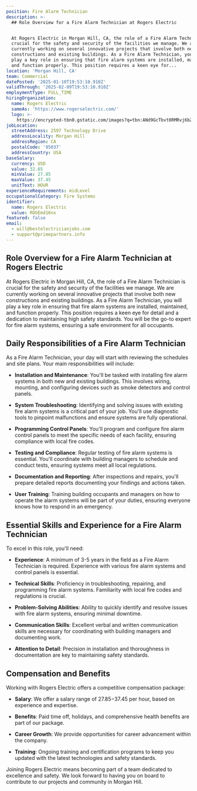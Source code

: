 ```yaml
---
position: Fire Alarm Technician
description: >-
  ## Role Overview for a Fire Alarm Technician at Rogers Electric


  At Rogers Electric in Morgan Hill, CA, the role of a Fire Alarm Technician is
  crucial for the safety and security of the facilities we manage. We are
  currently working on several innovative projects that involve both new
  constructions and existing buildings. As a Fire Alarm Technician, you will
  play a key role in ensuring that fire alarm systems are installed, maintained,
  and function properly. This position requires a keen eye for...
location: 'Morgan Hill, CA'
team: Commercial
datePosted: '2025-01-10T19:53:10.910Z'
validThrough: '2025-02-09T19:53:10.910Z'
employmentType: FULL_TIME
hiringOrganization:
  name: Rogers Electric
  sameAs: 'https://www.rogerselectric.com/'
  logo: >-
    https://encrypted-tbn0.gstatic.com/images?q=tbn:ANd9GcTbvt0RMRvj6bZdL81Q6HJeRVl_qflQIGgp9w&s
jobLocation:
  streetAddress: 2597 Technology Drive
  addressLocality: Morgan Hill
  addressRegion: CA
  postalCode: '95037'
  addressCountry: USA
baseSalary:
  currency: USD
  value: 32.65
  minValue: 27.85
  maxValue: 37.45
  unitText: HOUR
experienceRequirements: midLevel
occupationalCategory: Fire Systems
identifier:
  name: Rogers Electric
  value: ROGEmd16nx
featured: false
email:
  - will@bestelectricianjobs.com
  - support@primepartners.info
---
```




## Role Overview for a Fire Alarm Technician at Rogers Electric

At Rogers Electric in Morgan Hill, CA, the role of a Fire Alarm Technician is crucial for the safety and security of the facilities we manage. We are currently working on several innovative projects that involve both new constructions and existing buildings. As a Fire Alarm Technician, you will play a key role in ensuring that fire alarm systems are installed, maintained, and function properly. This position requires a keen eye for detail and a dedication to maintaining high safety standards. You will be the go-to expert for fire alarm systems, ensuring a safe environment for all occupants.

## Daily Responsibilities of a Fire Alarm Technician

As a Fire Alarm Technician, your day will start with reviewing the schedules and site plans. Your main responsibilities will include:

- **Installation and Maintenance**: You'll be tasked with installing fire alarm systems in both new and existing buildings. This involves wiring, mounting, and configuring devices such as smoke detectors and control panels.

- **System Troubleshooting**: Identifying and solving issues with existing fire alarm systems is a critical part of your job. You'll use diagnostic tools to pinpoint malfunctions and ensure systems are fully operational.

- **Programming Control Panels**: You'll program and configure fire alarm control panels to meet the specific needs of each facility, ensuring compliance with local fire codes.

- **Testing and Compliance**: Regular testing of fire alarm systems is essential. You'll coordinate with building managers to schedule and conduct tests, ensuring systems meet all local regulations.

- **Documentation and Reporting**: After inspections and repairs, you'll prepare detailed reports documenting your findings and actions taken. 

- **User Training**: Training building occupants and managers on how to operate the alarm systems will be part of your duties, ensuring everyone knows how to respond in an emergency.

## Essential Skills and Experience for a Fire Alarm Technician

To excel in this role, you'll need:

- **Experience**: A minimum of 3-5 years in the field as a Fire Alarm Technician is required. Experience with various fire alarm systems and control panels is essential.

- **Technical Skills**: Proficiency in troubleshooting, repairing, and programming fire alarm systems. Familiarity with local fire codes and regulations is crucial.

- **Problem-Solving Abilities**: Ability to quickly identify and resolve issues with fire alarm systems, ensuring minimal downtime.

- **Communication Skills**: Excellent verbal and written communication skills are necessary for coordinating with building managers and documenting work.

- **Attention to Detail**: Precision in installation and thoroughness in documentation are key to maintaining safety standards.

## Compensation and Benefits

Working with Rogers Electric offers a competitive compensation package:

- **Salary**: We offer a salary range of $27.85-$37.45 per hour, based on experience and expertise.

- **Benefits**: Paid time off, holidays, and comprehensive health benefits are part of our package.

- **Career Growth**: We provide opportunities for career advancement within the company.

- **Training**: Ongoing training and certification programs to keep you updated with the latest technologies and safety standards.

Joining Rogers Electric means becoming part of a team dedicated to excellence and safety. We look forward to having you on board to contribute to our projects and community in Morgan Hill.